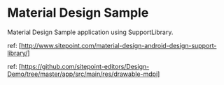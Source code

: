 # Material Design Sample


Material Design Sample application using SupportLibrary.

ref: [http://www.sitepoint.com/material-design-android-design-support-library/]

ref: [https://github.com/sitepoint-editors/Design-Demo/tree/master/app/src/main/res/drawable-mdpi]

